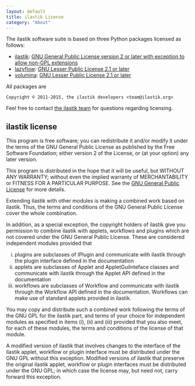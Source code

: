 ```yaml
---
layout: default
title: ilastik License
category: "About"
---
```


The ilastik software suite is based on three Python packages licensed as follows:

* [ilastik](http://github.com/ilastik/ilastik): [GNU General Public License version 2 or later with exception to allow non-GPL extensions](#ilastik-license)
* [lazyflow](http://github.com/ilastik/lazyflow): [GNU Lesser Public License 2.1 or later](https://www.gnu.org/licenses/lgpl-2.1.html)
* [volumina](http://github.com/ilastik/volumina): [GNU Lesser Public License 2.1 or later](https://www.gnu.org/licenses/lgpl-2.1.html)

All packages are

`Copyright © 2011-2015, the ilastik developers <team@ilastik.org>`

Feel free to contact [the ilastik team](mailto:team@ilastik.org) for questions regarding licensing.

## ilastik license

This program is free software; you can redistribute it and/or
modify it under the terms of the GNU General Public License
as published by the Free Software Foundation; either version 2
of the License, or (at your option) any later version.

This program is distributed in the hope that it will be useful,
but WITHOUT ANY WARRANTY; without even the implied warranty of
MERCHANTABILITY or FITNESS FOR A PARTICULAR PURPOSE. See the
[GNU General Public License](https://www.gnu.org/licenses/old-licenses/gpl-2.0.html) for more details.


Extending ilastik with other modules is making a combined work based
on ilastik. Thus, the terms and conditions of the GNU General Public
License cover the whole combination.

In addition, as a special exception, the copyright holders of ilastik
give you permission to combine ilastik with applets, workflows and
plugins which are not covered under the GNU General Public License.
These are considered independent modules provided that

<ol type="i">
<li> plugins are subclasses of IPlugin and communicate with ilastik
  through the plugin interface defined in the documentation
  </li>
<li> applets are subclasses of Applet and AppletGuiInteface classes
  and communicate with ilastik through the Applet API defined in
  the documentation</li>
<li>workflows are subclasses of Workflow and communicate with
  ilastik through the Workflow API defined in the documentation.
  Workflows can make use of standard applets provided in ilastik.</li>
</ol>

You may copy and distribute such a combined work following the
terms of the GNU GPL for the ilastik part, and terms of your
choice for independent modules as specified in items (i), (ii)
and (iii) provided that you also meet, for each of these
modules, the terms and conditions of the license of that module.

A modified version of ilastik that involves changes to the
interface of the ilastik applet, workflow or plugin interface must
be distributed under the GNU GPL without this exception. Modified
versions of ilastik that preserve the original ilastik applet,
workflow or plugin interfaces must be distributed under the GNU
GPL; in which case the license may, but need not, carry forward
this exception.
